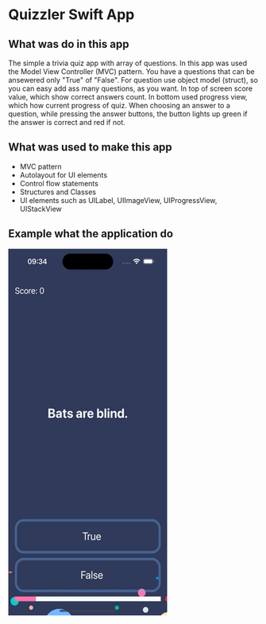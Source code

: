 #  Quizzler Swift App

## What was do in this app

The simple a trivia quiz app with array of questions. In this app was used the Model View Controller (MVC) pattern. You have a questions that can be ansewered only "True" of "False". For question use object model (struct), so you can easy add ass many questions, as you want. In top of screen score value, which show correct answers count. In bottom used progress view, which how current progress of quiz. When choosing an answer to a question, while pressing the answer buttons, the button lights up green if the answer is correct and red if not. 

## What was used to make this app

* MVC pattern
* Autolayout for UI elements
* Control flow statements
* Structures and Classes
* UI elements such as UILabel, UIImageView, UIProgressView, UIStackView

## Example what the application do

![Quizzler app example of work.](Documentation/quizzler_screenrecord.gif)
